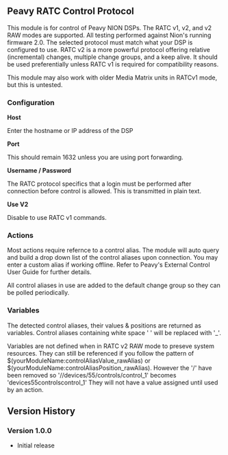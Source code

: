 ## Peavy RATC Control Protocol

This module is for control of Peavy NION DSPs. The RATC v1, v2, and v2 RAW modes are supported. All testing performed against Nion's running firmware 2.0. The selected protocol must match what your DSP is configured to use. RATC v2 is a more powerful protocol offering relative (incremental) changes, multiple change groups, and a keep alive. It should be used preferentially unless RATC v1 is required for compatibility reasons.

This module may also work with older Media Matrix units in RATCv1 mode, but this is untested.

### Configuration

**Host** 

Enter the hostname or IP address of the DSP

**Port**

This should remain 1632 unless you are using port forwarding.

**Username / Password**

The RATC protocol specifics that a login must be performed after connection before control is allowed. This is transmitted in plain text.


**Use V2**

Disable to use RATC v1 commands.

### Actions

Most actions require refernce to a control alias. The module will auto query and build a drop down list of the control aliases upon connection. You may enter a custom alias if working offline. Refer to Peavy's External Control User Guide for further details.

All control aliases in use are added to the default change group so they can be polled periodically.

### Variables

The detected control aliases, their values & positions are returned as variables. Control aliases containing white space ' ' will be replaced with '_'.

Variables are not defined when in RATC v2 RAW mode to preseve system resources. They can still be referenced if you follow the pattern of $(yourModuleName:controlAliasValue_rawAlias) or  $(yourModuleName:controlAliasPosition_rawAlias). However the '/' have been removed so '//devices/55/controls/control_1' becomes 'devices55controlscontrol_1'
They will not have a value assigned until used by an action.

## Version History

### Version 1.0.0
- Initial release